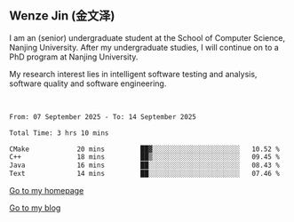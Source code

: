 ## Wenze Jin (金文泽)

I am an (senior) undergraduate student at the School of Computer Science, Nanjing University.
After my undergraduate studies, I will continue on to a PhD program at Nanjing University.  

My research interest lies in intelligent software testing and analysis, software quality and software engineering.

<br>  

<!--START_SECTION:waka-->

```txt
From: 07 September 2025 - To: 14 September 2025

Total Time: 3 hrs 10 mins

CMake            20 mins         ██▓░░░░░░░░░░░░░░░░░░░░░░   10.52 %
C++              18 mins         ██▒░░░░░░░░░░░░░░░░░░░░░░   09.45 %
Java             16 mins         ██░░░░░░░░░░░░░░░░░░░░░░░   08.43 %
Text             14 mins         ██░░░░░░░░░░░░░░░░░░░░░░░   07.46 %
```

<!--END_SECTION:waka-->

[Go to my homepage](https://wenzejin.github.io)

[Go to my blog](https://wenzejin.notion.site/Wenze-Jin-s-Blog-1635e9fa7b6d80b3adcedfacc74aa717?pvs=4)
